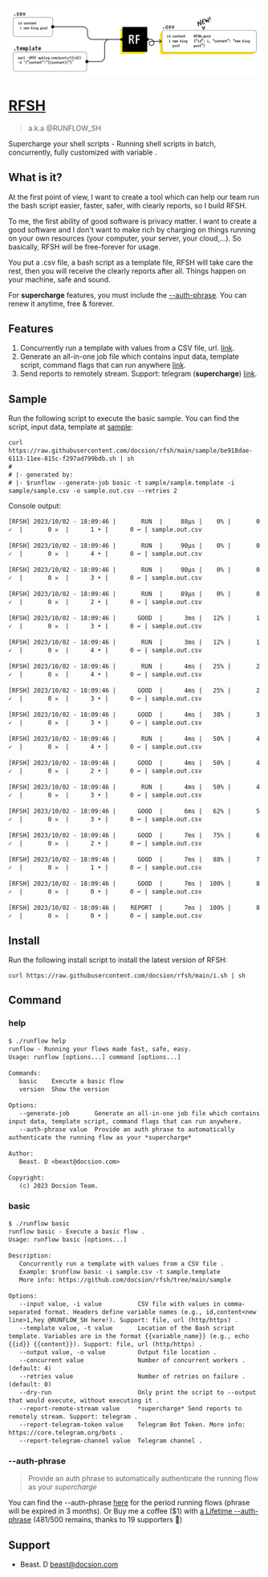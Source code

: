 <a href="https://github.com/docsion/rfsh">
  <img alt="RFSH: Supercharge your shell scripts - Running shell scripts in batch, concurrently, fully customized with variable ." src="https://github.com/docsion/rfsh/blob/main/static/rfsh_banner_v5.png">
  <h1 align="left">RFSH</h1>
</a>

> a.k.a @RUNFLOW_SH

<p align="left">
  Supercharge your shell scripts - Running shell scripts in batch, concurrently, fully customized with variable .
</p>


## What is it?
At the first point of view, I want to create a tool which can help our team run the bash script easier, faster, safer, with clearly reports, so I build RFSH.

To me, the first ability of good software is privacy matter. I want to create a good software and I don't want to make rich by charging on things running on your own resources (your computer, your server, your cloud,...). So basically, RFSH will be free-forever for usage.

You put a .csv file, a bash script as a template file, RFSH will take care the rest, then you will receive the clearly reports after all. Things happen on your machine, safe and sound.

For **supercharge** features, you must include the [--auth-phrase](#--auth-phrase). You can renew it anytime, free & forever.

## Features
1. Concurrently run a template with values from a CSV file, url. [link](#basic).
2. Generate an all-in-one job file which contains input data, template script, command flags that can run anywhere [link](#help).
3. Send reports to remotely stream. Support: telegram (**supercharge**) [link](#basic).

## Sample
Run the following script to execute the basic sample. You can find the script, input data, template at [sample](https://github.com/docsion/rfsh/tree/main/sample):
 ```
curl https://raw.githubusercontent.com/docsion/rfsh/main/sample/be918dae-6113-11ee-815c-f297ad799bdb.sh | sh
#
# |- generated by:
# |- $runflow --generate-job basic -t sample/sample.template -i sample/sample.csv -o sample.out.csv --retries 2
```

Console output:
 ```
[RFSH] 2023/10/02 - 18:09:46 |       RUN  |     88µs |    0% |       0 ✓  |       0 𐄂  |      1 ‣ |      0 ↩︎ | sample.out.csv

[RFSH] 2023/10/02 - 18:09:46 |       RUN  |     90µs |    0% |       0 ✓  |       0 𐄂  |      4 ‣ |      0 ↩︎ | sample.out.csv

[RFSH] 2023/10/02 - 18:09:46 |       RUN  |     90µs |    0% |       0 ✓  |       0 𐄂  |      3 ‣ |      0 ↩︎ | sample.out.csv

[RFSH] 2023/10/02 - 18:09:46 |       RUN  |     89µs |    0% |       0 ✓  |       0 𐄂  |      2 ‣ |      0 ↩︎ | sample.out.csv

[RFSH] 2023/10/02 - 18:09:46 |      GOOD  |      3ms |   12% |       1 ✓  |       0 𐄂  |      3 ‣ |      0 ↩︎ | sample.out.csv

[RFSH] 2023/10/02 - 18:09:46 |       RUN  |      3ms |   12% |       1 ✓  |       0 𐄂  |      4 ‣ |      0 ↩︎ | sample.out.csv

[RFSH] 2023/10/02 - 18:09:46 |       RUN  |      4ms |   25% |       2 ✓  |       0 𐄂  |      4 ‣ |      0 ↩︎ | sample.out.csv

[RFSH] 2023/10/02 - 18:09:46 |      GOOD  |      4ms |   25% |       2 ✓  |       0 𐄂  |      3 ‣ |      0 ↩︎ | sample.out.csv

[RFSH] 2023/10/02 - 18:09:46 |      GOOD  |      4ms |   38% |       3 ✓  |       0 𐄂  |      3 ‣ |      0 ↩︎ | sample.out.csv

[RFSH] 2023/10/02 - 18:09:46 |       RUN  |      4ms |   50% |       4 ✓  |       0 𐄂  |      4 ‣ |      0 ↩︎ | sample.out.csv

[RFSH] 2023/10/02 - 18:09:46 |      GOOD  |      4ms |   50% |       4 ✓  |       0 𐄂  |      2 ‣ |      0 ↩︎ | sample.out.csv

[RFSH] 2023/10/02 - 18:09:46 |       RUN  |      4ms |   50% |       4 ✓  |       0 𐄂  |      3 ‣ |      0 ↩︎ | sample.out.csv

[RFSH] 2023/10/02 - 18:09:46 |      GOOD  |      6ms |   62% |       5 ✓  |       0 𐄂  |      3 ‣ |      0 ↩︎ | sample.out.csv

[RFSH] 2023/10/02 - 18:09:46 |      GOOD  |      7ms |   75% |       6 ✓  |       0 𐄂  |      2 ‣ |      0 ↩︎ | sample.out.csv

[RFSH] 2023/10/02 - 18:09:46 |      GOOD  |      7ms |   88% |       7 ✓  |       0 𐄂  |      1 ‣ |      0 ↩︎ | sample.out.csv

[RFSH] 2023/10/02 - 18:09:46 |      GOOD  |      7ms |  100% |       8 ✓  |       0 𐄂  |      0 ‣ |      0 ↩︎ | sample.out.csv

[RFSH] 2023/10/02 - 18:09:46 |    REPORT  |      7ms |  100% |       8 ✓  |       0 𐄂  |      0 ‣ |      0 ↩︎ | sample.out.csv
```

## Install
Run the following install script to install the latest version of RFSH:
```
curl https://raw.githubusercontent.com/docsion/rfsh/main/i.sh | sh
```

## Command

### help
```
$ ./runflow help
runflow - Running your flows made fast, safe, easy.
Usage: runflow [options...] command [options...]

Commands:
   basic    Execute a basic flow
   version  Show the version

Options:
   --generate-job       Generate an all-in-one job file which contains input data, template script, command flags that can run anywhere.
   --auth-phrase value  Provide an auth phrase to automatically authenticate the running flow as your *supercharge*

Author:
   Beast. D <beast@docsion.com>

Copyright:
   (c) 2023 Docsion Team.
```

### basic
```
$ ./runflow basic
runflow basic - Execute a basic flow .
Usage: runflow basic [options...]

Description:
   Concurrently run a template with values from a CSV file .
   Example: $runflow basic -i sample.csv -t sample.template
   More info: https://github.com/docsion/rfsh/tree/main/sample

Options:
   --input value, -i value          CSV file with values in comma-separated format. Headers define variable names (e.g., id,content<new line>1,hey @RUNFLOW_SH here!). Support: file, url (http/https) .
   --template value, -t value       Location of the Bash script template. Variables are in the format {{variable_name}} (e.g., echo {{id}} {{content}}). Support: file, url (http/https) .
   --output value, -o value         Output file location .
   --concurrent value               Number of concurrent workers . (default: 4)
   --retries value                  Number of retries on failure . (default: 0)
   --dry-run                        Only print the script to --output that would execute, without executing it .
   --report-remote-stream value     *supercharge* Send reports to remotely stream. Support: telegram .
   --report-telegram-token value    Telegram Bot Token. More info: https://core.telegram.org/bots .
   --report-telegram-channel value  Telegram channel .
```

### --auth-phrase
> Provide an auth phrase to automatically authenticate the running flow as your *supercharge*

You can find the --auth-phrase [here](auth_phrase.txt) for the period running flows (phrase will be expired in 3 months). Or Buy me a coffee ($1) with [ a Lifetime --auth-phrase](https://docsion.com/product/rfsh) (481/500 remains, thanks to 19 supporters 🙏)

## Support
- Beast. D <beast@docsion.com>
